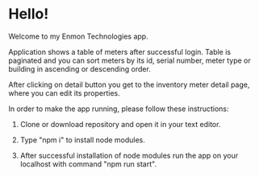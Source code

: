 # Hello!

Welcome to my Enmon Technologies app.

Application shows a table of meters after successful login. Table is paginated and you can sort meters by its id, serial number, meter type or building in ascending or descending order.

After clicking on detail button you get to the inventory meter detail page, where you can edit its properties.

In order to make the app running, please follow these instructions:

1. Clone or download repository and open it in your text editor.

2. Type "npm i" to install node modules.

3. After successful installation of node modules run the app on your localhost with command "npm run start".
